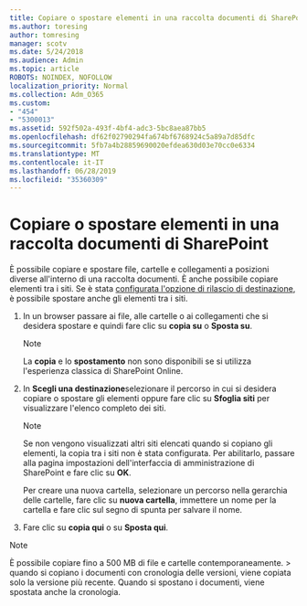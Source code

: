 ```yaml
---
title: Copiare o spostare elementi in una raccolta documenti di SharePoint
ms.author: toresing
author: tomresing
manager: scotv
ms.date: 5/24/2018
ms.audience: Admin
ms.topic: article
ROBOTS: NOINDEX, NOFOLLOW
localization_priority: Normal
ms.collection: Adm_O365
ms.custom:
- "454"
- "5300013"
ms.assetid: 592f502a-493f-4bf4-adc3-5bc8aea87bb5
ms.openlocfilehash: df62f02790294fa674bf6768924c5a89a7d85dfc
ms.sourcegitcommit: 5fb7a4b28859690020efdea630d03e70cc0e6334
ms.translationtype: MT
ms.contentlocale: it-IT
ms.lasthandoff: 06/28/2019
ms.locfileid: "35360309"
---
```

# <a name="copy-or-move-items-in-a-sharepoint-document-library"></a>Copiare o spostare elementi in una raccolta documenti di SharePoint

È possibile copiare e spostare file, cartelle e collegamenti a posizioni diverse all'interno di una raccolta documenti. È anche possibile copiare elementi tra i siti. Se è stata [configurata l'opzione di rilascio di destinazione](https://go.microsoft.com/fwlink/?linkid=622980), è possibile spostare anche gli elementi tra i siti.
  
1. In un browser passare ai file, alle cartelle o ai collegamenti che si desidera spostare e quindi fare clic su **copia su** o **Sposta su**.

    > [!NOTE]
    > La **copia** e lo **spostamento** non sono disponibili se si utilizza l'esperienza classica di SharePoint Online.
  
2. In **Scegli una destinazione**selezionare il percorso in cui si desidera copiare o spostare gli elementi oppure fare clic su **Sfoglia siti** per visualizzare l'elenco completo dei siti.

    > [!NOTE]
    > Se non vengono visualizzati altri siti elencati quando si copiano gli elementi, la copia tra i siti non è stata configurata. Per abilitarlo, passare alla pagina impostazioni dell'interfaccia di amministrazione di SharePoint e fare clic su **OK**.
  
    Per creare una nuova cartella, selezionare un percorso nella gerarchia delle cartelle, fare clic su **nuova cartella**, immettere un nome per la cartella e fare clic sul segno di spunta per salvare il nome.

3. Fare clic su **copia qui** o su **Sposta qui**.

> [!NOTE]
> È possibile copiare fino a 500 MB di file e cartelle contemporaneamente. > quando si copiano i documenti con cronologia delle versioni, viene copiata solo la versione più recente. Quando si spostano i documenti, viene spostata anche la cronologia.
  